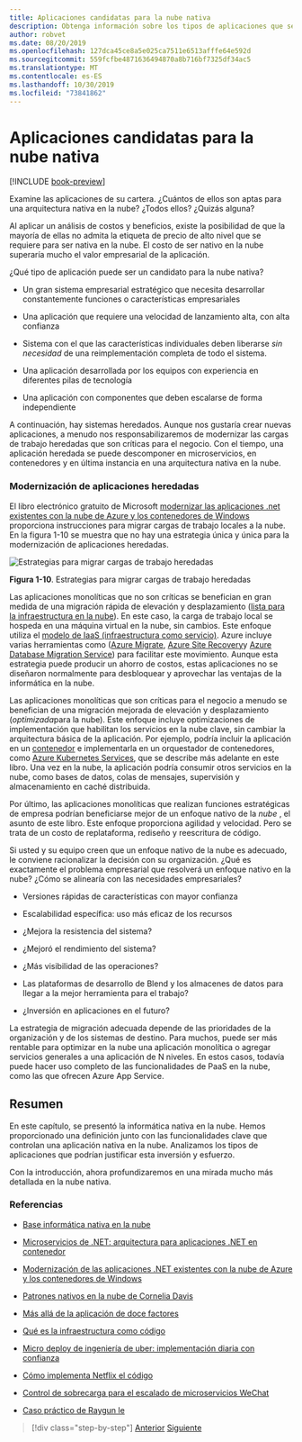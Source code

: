 ```yaml
---
title: Aplicaciones candidatas para la nube nativa
description: Obtenga información sobre los tipos de aplicaciones que se benefician de un enfoque nativo en la nube
author: robvet
ms.date: 08/20/2019
ms.openlocfilehash: 127dca45ce8a5e025ca7511e6513afffe64e592d
ms.sourcegitcommit: 559fcfbe4871636494870a8b716bf7325df34ac5
ms.translationtype: MT
ms.contentlocale: es-ES
ms.lasthandoff: 10/30/2019
ms.locfileid: "73841862"
---
```

# <a name="candidate-apps-for-cloud-native"></a>Aplicaciones candidatas para la nube nativa

[!INCLUDE [book-preview](../../../includes/book-preview.md)]

Examine las aplicaciones de su cartera. ¿Cuántos de ellos son aptas para una arquitectura nativa en la nube? ¿Todos ellos? ¿Quizás alguna?

Al aplicar un análisis de costos y beneficios, existe la posibilidad de que la mayoría de ellas no admita la etiqueta de precio de alto nivel que se requiere para ser nativa en la nube. El costo de ser nativo en la nube superaría mucho el valor empresarial de la aplicación.

¿Qué tipo de aplicación puede ser un candidato para la nube nativa?

- Un gran sistema empresarial estratégico que necesita desarrollar constantemente funciones o características empresariales

- Una aplicación que requiere una velocidad de lanzamiento alta, con alta confianza

- Sistema con el que las características individuales deben liberarse *sin necesidad* de una reimplementación completa de todo el sistema.

- Una aplicación desarrollada por los equipos con experiencia en diferentes pilas de tecnología

- Una aplicación con componentes que deben escalarse de forma independiente

A continuación, hay sistemas heredados. Aunque nos gustaría crear nuevas aplicaciones, a menudo nos responsabilizaremos de modernizar las cargas de trabajo heredadas que son críticas para el negocio. Con el tiempo, una aplicación heredada se puede descomponer en microservicios, en contenedores y en última instancia en una arquitectura nativa en la nube.

### <a name="modernizing-legacy-apps"></a>Modernización de aplicaciones heredadas

El libro electrónico gratuito de Microsoft [modernizar las aplicaciones .net existentes con la nube de Azure y los contenedores de Windows](https://dotnet.microsoft.com/download/thank-you/modernizing-existing-net-apps-ebook) proporciona instrucciones para migrar cargas de trabajo locales a la nube. En la figura 1-10 se muestra que no hay una estrategia única y única para la modernización de aplicaciones heredadas.

![Estrategias para migrar cargas de trabajo heredadas](./media/strategies-for-migrating-legacy-workloads.png)

**Figura 1-10**. Estrategias para migrar cargas de trabajo heredadas

Las aplicaciones monolíticas que no son críticas se benefician en gran medida de una migración rápida de elevación y desplazamiento ([lista para la infraestructura en la nube](https://docs.microsoft.com/dotnet/standard/modernize-with-azure-and-containers/lift-and-shift-existing-apps-azure-iaas)). En este caso, la carga de trabajo local se hospeda en una máquina virtual en la nube, sin cambios. Este enfoque utiliza el [modelo de IaaS (infraestructura como servicio)](https://azure.microsoft.com/overview/what-is-iaas/). Azure incluye varias herramientas como ([Azure Migrate](https://aka.ms/azuremigrate), [Azure Site Recovery](https://azure.microsoft.com/services/site-recovery/)y [Azure Database Migration Service](https://azure.microsoft.com/campaigns/database-migration/)) para facilitar este movimiento. Aunque esta estrategia puede producir un ahorro de costos, estas aplicaciones no se diseñaron normalmente para desbloquear y aprovechar las ventajas de la informática en la nube.

Las aplicaciones monolíticas que son críticas para el negocio a menudo se benefician de una migración mejorada de elevación y desplazamiento (*optimizada*para la nube). Este enfoque incluye optimizaciones de implementación que habilitan los servicios en la nube clave, sin cambiar la arquitectura básica de la aplicación. Por ejemplo, podría incluir la aplicación en un [contenedor](https://docs.microsoft.com/virtualization/windowscontainers/about/) e implementarla en un orquestador de contenedores, como [Azure Kubernetes Services](https://azure.microsoft.com/services/kubernetes-service/), que se describe más adelante en este libro. Una vez en la nube, la aplicación podría consumir otros servicios en la nube, como bases de datos, colas de mensajes, supervisión y almacenamiento en caché distribuida.

Por último, las aplicaciones monolíticas que realizan funciones estratégicas de empresa podrían beneficiarse mejor de un enfoque nativo de la *nube* , el asunto de este libro. Este enfoque proporciona agilidad y velocidad. Pero se trata de un costo de replataforma, rediseño y reescritura de código.

Si usted y su equipo creen que un enfoque nativo de la nube es adecuado, le conviene racionalizar la decisión con su organización. ¿Qué es exactamente el problema empresarial que resolverá un enfoque nativo en la nube? ¿Cómo se alinearía con las necesidades empresariales?

- Versiones rápidas de características con mayor confianza

- Escalabilidad específica: uso más eficaz de los recursos

- ¿Mejora la resistencia del sistema?

- ¿Mejoró el rendimiento del sistema?

- ¿Más visibilidad de las operaciones?

- Las plataformas de desarrollo de Blend y los almacenes de datos para llegar a la mejor herramienta para el trabajo?

- ¿Inversión en aplicaciones en el futuro?

La estrategia de migración adecuada depende de las prioridades de la organización y de los sistemas de destino. Para muchos, puede ser más rentable para optimizar en la nube una aplicación monolítica o agregar servicios generales a una aplicación de N niveles. En estos casos, todavía puede hacer uso completo de las funcionalidades de PaaS en la nube, como las que ofrecen Azure App Service.

## <a name="summary"></a>Resumen

En este capítulo, se presentó la informática nativa en la nube. Hemos proporcionado una definición junto con las funcionalidades clave que controlan una aplicación nativa en la nube. Analizamos los tipos de aplicaciones que podrían justificar esta inversión y esfuerzo.

Con la introducción, ahora profundizaremos en una mirada mucho más detallada en la nube nativa.

### <a name="references"></a>Referencias

- [Base informática nativa en la nube](https://www.cncf.io/)

- [Microservicios de .NET: arquitectura para aplicaciones .NET en contenedor](https://dotnet.microsoft.com/download/thank-you/microservices-architecture-ebook)

- [Modernización de las aplicaciones .NET existentes con la nube de Azure y los contenedores de Windows](https://dotnet.microsoft.com/download/thank-you/modernizing-existing-net-apps-ebook)

- [Patrones nativos en la nube de Cornelia Davis](https://www.manning.com/books/cloud-native-patterns)

- [Más allá de la aplicación de doce factores](https://content.pivotal.io/blog/beyond-the-twelve-factor-app)

- [Qué es la infraestructura como código](https://docs.microsoft.com/azure/devops/learn/what-is-infrastructure-as-code)

- [Micro deploy de ingeniería de uber: implementación diaria con confianza](https://eng.uber.com/micro-deploy/)

- [Cómo implementa Netflix el código](https://www.infoq.com/news/2013/06/netflix/)

- [Control de sobrecarga para el escalado de microservicios WeChat](https://www.cs.columbia.edu/~ruigu/papers/socc18-final100.pdf)

- [Caso práctico de Raygun le](https://raygun.com/case-study/ovation)

>[!div class="step-by-step"]
>[Anterior](definition.md)
>[Siguiente](introduce-eshoponcontainers-reference-app.md)
